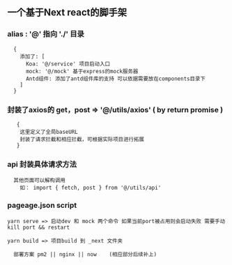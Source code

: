 ## 一个基于Next react的脚手架



### alias : '@' 指向 './' 目录


```
  {
    添加了: [
      Koa: '@/service' 项目启动入口
      mock: '@/mock' 基于express的mock服务器
      Antd组件: 添加了antd组件库的支持 可以依据需要放在components目录下
    ]
  }
```


### 封装了axios的 get，post =>  '@/utils/axios' ( by return promise )


```
   {
    这里定义了全局baseURL
    封装了请求拦截和相应拦截，可根据实际项目进行拓展
   }
```


### api 封装具体请求方法

```
  其他页面可以解构调用
    如： import { fetch, post } from '@/utils/api'
```


### pageage.json script


```
yarn serve => 启动dev 和 mock 两个命令 如果当前port被占用则会启动失败 需要手动kill port && restart

yarn build => 项目build 到 _next 文件夹

  部署方案 pm2 || nginx || now    (相应部分后续补上)
```
